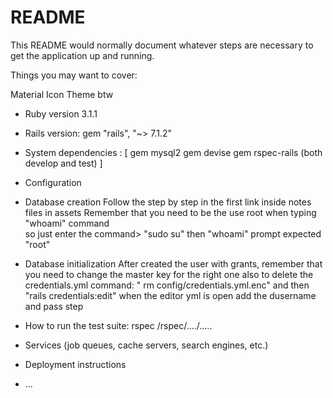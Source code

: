 # README

This README would normally document whatever steps are necessary to get the
application up and running.

Things you may want to cover:

Material Icon Theme btw

* Ruby version
3.1.1

* Rails version: gem 
"rails", "~> 7.1.2" 

* System dependencies : [
    gem mysql2
    gem devise
    gem rspec-rails (both develop and test)
]

* Configuration

* Database creation
Follow the step by step in the first link inside notes files in assets
Remember that you need to be the use root when typing "whoami" command  
so just enter the command> "sudo su" then "whoami" prompt expected "root"

* Database initialization
After created the user with grants, remember that you need to change the master key
for the right one also to delete the credentials.yml 
command: " rm config/credentials.yml.enc" and then "rails credentials:edit"
when the editor  yml is open add the dusername and pass step

* How to run the test suite:
 rspec /rspec/..../.....

* Services (job queues, cache servers, search engines, etc.)

* Deployment instructions

* ...

